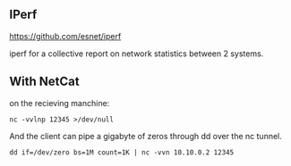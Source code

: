 IPerf
-------

https://github.com/esnet/iperf

iperf for a collective report on network statistics between 2 systems.

With NetCat 
-----

on the recieving manchine:

`nc -vvlnp 12345 >/dev/null`

And the client can pipe a gigabyte of zeros through dd over the nc tunnel.

`dd if=/dev/zero bs=1M count=1K | nc -vvn 10.10.0.2 12345`

